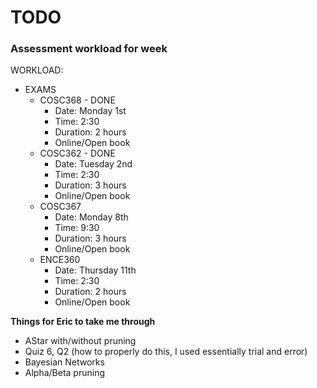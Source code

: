 # TODO

### Assessment workload for week

WORKLOAD:

- EXAMS
  - COSC368 - DONE
    * Date: Monday 1st 
    * Time: 2:30
    * Duration: 2 hours
    * Online/Open book
  - COSC362 - DONE
    * Date: Tuesday 2nd
    * Time: 2:30
    * Duration: 3 hours
    * Online/Open book
  - COSC367
    * Date: Monday 8th 
    * Time: 9:30
    * Duration: 3 hours
    * Online/Open book
  - ENCE360
    * Date: Thursday 11th
    * Time: 2:30
    * Duration: 2 hours
    * Online/Open book

**Things for Eric to take me through**

- AStar with/without pruning
- Quiz 6, Q2 (how to properly do this, I used essentially trial and error)
- Bayesian Networks
- Alpha/Beta pruning





